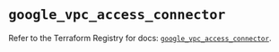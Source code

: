 # `google_vpc_access_connector`

Refer to the Terraform Registry for docs: [`google_vpc_access_connector`](https://registry.terraform.io/providers/drfaust92/google/4.16.4/docs/resources/vpc_access_connector).
